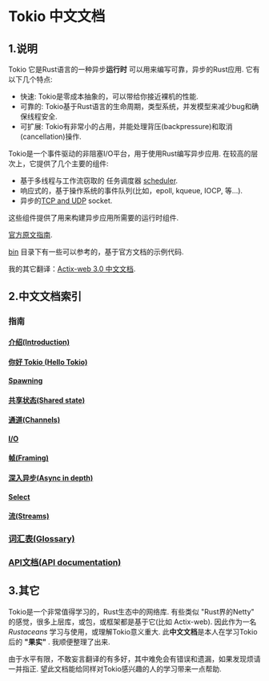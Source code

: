 # Tokio 中文文档
## 1.说明
Tokio 它是Rust语言的一种异步**运行时** 可以用来编写可靠，异步的Rust应用. 它有以下几个特点:
* 快速: Tokio是零成本抽象的，可以带给你接近裸机的性能.
* 可靠的: Tokio基于Rust语言的生命周期，类型系统，并发模型来减少bug和确保线程安全.
* 可扩展: Tokio有非常小的占用，并能处理背压(backpressure)和取消(cancellation)操作.

Tokio是一个事件驱动的非阻塞I/O平台，用于使用Rust编写异步应用. 在较高的层次上，它提供了几个主要的组件:
* 基于多线程与工作流窃取的 任务调度器 [scheduler](https://docs.rs/tokio/latest/tokio/runtime/index.html).
* 响应式的，基于操作系统的事件队列(比如，epoll, kqueue, IOCP, 等...).
* 异步的[TCP and UDP](https://docs.rs/tokio/latest/tokio/net/index.html) socket.

这些组件提供了用来构建异步应用所需要的运行时组件.

[官方原文指南](https://tokio.rs/tokio/tutorial).

[bin](src/bin) 目录下有一些可以参考的，基于官方文档的示例代码.

我的其它翻译：[Actix-web 3.0 中文文档](https://github.com/dslchd/actix-web3-CN-doc).

## 2.中文文档索引

### 指南
#### [介绍(Introduction)](doc/Introduction.md)
#### [你好 Tokio (Hello Tokio)](doc/HelloTokio.md)
#### [Spawning](doc/Spawning.md)
#### [共享状态(Shared state)](doc/SharedState.md)
#### [通道(Channels)](doc/Channels.md)
#### [I/O](doc/IO.md)
#### [帧(Framing)](doc/Framing.md)
#### [深入异步(Async in depth)](doc/AsyncInDepth.md)
#### [Select](doc/Select.md)
#### [流(Streams)](doc/Streams.md)
### [词汇表(Glossary)](doc/Glossary.md)
### [API文档(API documentation)](https://docs.rs/tokio)

## 3.其它
Tokio是一个非常值得学习的，Rust生态中的网络库. 有些类似 "Rust界的Netty" 的感觉，很多上层库，或包，或框架都是基于它(比如 Actix-web).
因此作为一名 _Rustaceans_ 学习与使用，或理解Tokio意义重大. 此**中文文档**是本人在学习Tokio后的 **"果实"** . 我顺便整理了出来.

由于水平有限，不敢妄言翻译的有多好，其中难免会有错误和遗漏，如果发现烦请一并指正. 望此文档能给同样对Tokio感兴趣的人的学习带来一点帮助.
